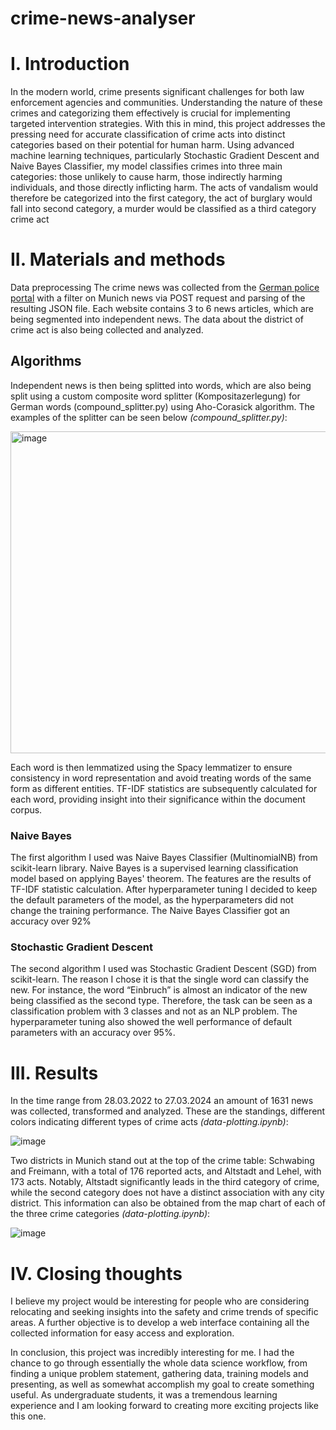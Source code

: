 # crime-news-analyser

# **I. Introduction**
In the modern world, crime presents significant challenges for both law enforcement agencies and communities. Understanding the nature of these crimes and categorizing them effectively is crucial for implementing targeted intervention strategies. With this in mind, this project addresses the pressing need for accurate classification of crime acts into distinct categories based on their potential for human harm. Using advanced machine learning techniques, particularly Stochastic Gradient Descent and Naive Bayes Classifier, my model classifies crimes into three main categories: those unlikely to cause harm, those indirectly harming individuals, and those directly inflicting harm. The acts of vandalism would therefore be categorized into the first category, the act of burglary would fall into second category, a murder would be classified as a third category crime act

# **II. Materials and methods**
Data preprocessing
The crime news was collected from the [German police portal](https://www.polizei.bayern.de/aktuelles/pressemitteilungen/index.html) with a filter on Munich news via POST request and parsing of the resulting JSON file. Each website contains 3 to 6 news articles, which are being segmented into independent news. The data about the district of crime act is also being collected and analyzed. 

## Algorithms
Independent news is then being splitted into words, which are also being split using a custom composite word splitter (Kompositazerlegung) for German words (compound_splitter.py) using Aho-Corasick algorithm. The examples of the splitter can be seen below *(compound_splitter.py)*: 

<img width="515" alt="image" src="https://github.com/ol1g3/crime-news-analyser/assets/67047059/e9ca523e-804c-4344-bfaa-8bda7213d1c0">


Each word is then lemmatized using the Spacy lemmatizer to ensure consistency in word representation and avoid treating words of the same form as different entities. TF-IDF statistics are subsequently calculated for each word, providing insight into their significance within the document corpus. 

### Naive Bayes
The first algorithm I used was Naive Bayes Classifier (MultinomialNB) from scikit-learn library. Naive Bayes is a supervised learning classification model based on applying Bayes' theorem. The features are the results of TF-IDF statistic calculation. After hyperparameter tuning I decided to keep the default parameters of the model, as the hyperparameters did not change the training performance. The Naive Bayes Classifier got an accuracy over 92%

### Stochastic Gradient Descent
The second algorithm I used was Stochastic Gradient Descent (SGD) from scikit-learn. The reason I chose it is that the single word can classify the new. For instance, the word “Einbruch” is almost an indicator of the new being classified as the second type. Therefore, the task can be seen as a classification problem with 3 classes and not as an NLP problem. The hyperparameter tuning also showed the well performance of default parameters with an accuracy over 95%. 

# **III. Results**
In the time range from 28.03.2022 to 27.03.2024 an amount of 1631 news was collected, transformed and analyzed. These are the standings, different colors indicating different types of crime acts *(data-plotting.ipynb)*:

![image](https://github.com/ol1g3/crime-news-analyser/assets/67047059/bede269e-e39f-4da5-b27f-0234244e9b19)

Two districts in Munich stand out at the top of the crime table: Schwabing and Freimann, with a total of 176 reported acts, and Altstadt and Lehel, with 173 acts. Notably, Altstadt significantly leads in the third category of crime, while the second category does not have a distinct association with any city district. This information can also be obtained from the map chart of each of the three crime categories *(data-plotting.ipynb)*:

![image](https://github.com/ol1g3/crime-news-analyser/assets/67047059/b60ebf3b-c57a-4aaa-95cb-81025fb9d945)

# **IV. Closing thoughts**
I believe my project would be interesting for people who are considering relocating and seeking insights into the safety and crime trends of specific areas. A further objective is to develop a web interface containing all the collected information for easy access and exploration.

In conclusion, this project was incredibly interesting for me. I had the chance to go through essentially the whole data science workflow, from finding a unique problem statement, gathering data, training models and presenting, as well as somewhat accomplish my goal to create something useful. As undergraduate students, it was a tremendous learning experience and I am looking forward to creating more exciting projects like this one.
